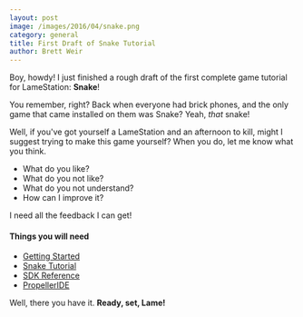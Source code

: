 ```yaml
---
layout: post
image: /images/2016/04/snake.png
category: general
title: First Draft of Snake Tutorial
author: Brett Weir
---
```


Boy, howdy! I just finished a rough draft of the first complete game tutorial for LameStation: **Snake**!

You remember, right? Back when everyone had brick phones, and the only game that came installed on them was Snake? Yeah, _that_ snake!

Well, if you've got yourself a LameStation and an afternoon to kill, might I suggest trying to make this game yourself? When you do, let me know what you think.

- What do you like?
- What do you not like?
- What do you not understand?
- How can I improve it?

I need all the feedback I can get!

#### Things you will need

- [Getting Started](https://bweir.gitbooks.io/lamestation-book/content/getting-started.html)
- [Snake Tutorial](https://bweir.gitbooks.io/lamestation-book/content/snake/index.html)
- [SDK Reference](https://bweir.gitbooks.io/lamestation-book/content/library/index.html)
- [PropellerIDE](http://developer.parallax.com/propelleride/)

Well, there you have it. **Ready, set, Lame!**
